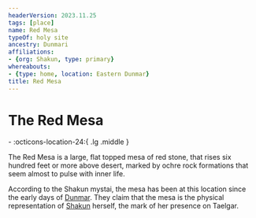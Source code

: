 ```yaml
---
headerVersion: 2023.11.25
tags: [place]
name: Red Mesa
typeOf: holy site
ancestry: Dunmari
affiliations:
- {org: Shakun, type: primary}
whereabouts:
- {type: home, location: Eastern Dunmar}
title: Red Mesa
---
```

# The Red Mesa
<div class="grid cards ext-narrow-margin ext-one-column" markdown>
-    :octicons-location-24:{ .lg .middle }   
</div>


The Red Mesa is a large, flat topped mesa of red stone, that rises six hundred feet or more above desert, marked by ochre rock formations that seem almost to pulse with inner life. 

According to the Shakun mystai, the mesa has been at this location since the early days of [Dunmar](<../dunmar.md>). They claim that the mesa is the physical representation of [Shakun](<../../../../../cosmology/gods/incorporeal-gods/dunmari/shakun.md>) herself, the mark of her presence on Taelgar. 


